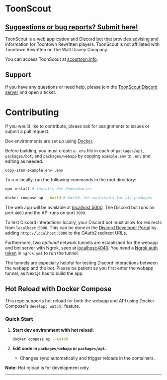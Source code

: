 # ToonScout

## [Suggestions or bug reports? Submit here!](https://github.com/erin-miller/ToonScout/issues)

ToonScout is a web application and Discord bot that provides advising and information for Toontown Rewritten players. ToonScout is not affiliated with Toontown Rewritten or The Walt Disney Company.

You can access ToonScout at [scouttoon.info](https://scouttoon.info).

## Support

If you have any questions or need help, please join the [ToonScout Discord server](https://discord.gg/Qb929SrdRP) and open a ticket.

# Contributing

If you would like to contribute, please ask for assignments to issues or submit a pull request.

Dev environments are set up using [Docker](https://docs.docker.com/desktop/).

Before building, you must create a `.env` file in each of `packages/api`, `packages/bot`, and `packages/webapp` by copying `example.env` to `.env` and editing as needed.

```pwsh
Copy-Item example.env .env
```

To run locally, run the following commands in the root directory:

```bash
npm install # installs dev dependencies

docker compose up --build # builds the containers for all packages
```

The web app will be available at [localhost:5000](http://localhost:5000). The Discord bot runs on port `4000` and the API runs on port `3000`.

To test Discord interactions locally, your Discord bot must allow for redirects from `localhost:5000`. This can be done in the [Discord Developer Portal](https://discord.com/developers/applications) by adding `http://localhost:5000` to the OAuth2 redirect URLs.

Furthermore, two _optional_ network tunnels are established for the webapp and bot server with Ngrok, seen at [localhost:4040](http://localhost:4040). You need a [Ngrok auth token](https://dashboard.ngrok.com/get-started/your-authtoken) in `ngrok.yml` to run the tunnel.

The tunnels are especially helpful for testing Discord interactions between the webapp and the bot. Please be patient as you first enter the webapp tunnel, as Next.js has to build the app.

## Hot Reload with Docker Compose

This repo supports hot reload for both the webapp and API using Docker Compose's `develop: watch:` feature.

### Quick Start

1. **Start dev environment with hot reload:**

   ```sh
   docker compose up --watch
   ```

2. **Edit code in `packages/webapp` or `packages/api`.**
   - Changes sync automatically and trigger reloads in the containers.

**Note:** Hot reload is for development only.

---
